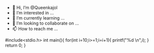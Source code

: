 - 👋 Hi, I’m @Queenkajol
- 👀 I’m interested in ...
- 🌱 I’m currently learning ...
- 💞️ I’m looking to collaborate on ...
- 📫 How to reach me ...

<!---
Queenkajol/Queenkajol is a ✨ special ✨ repository because its `README.md` (this file) appears on your GitHub profile.
You can click the Preview link to take a look at your changes.
--->
#include<stdio.h>
int main(){
    for(int i=10;i>=1;i=i+1){
        printf("%d \n",i);
    }
    return 0;
}
